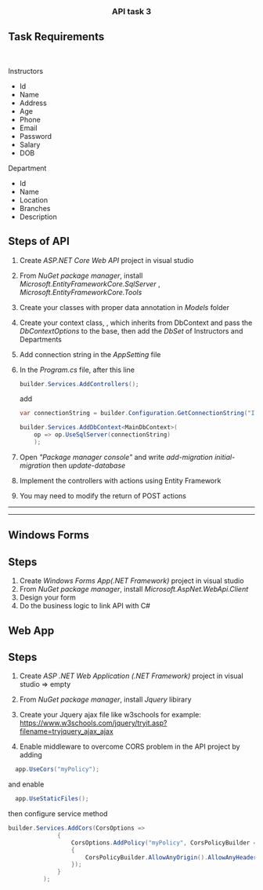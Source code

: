 <br />
<div align="center">
  
  <h3 align="center">API task 3 </h3>

</div>

## Task Requirements
<br/>

Instructors
- Id
- Name
- Address
- Age
- Phone
- Email
- Password
- Salary
- DOB


Department
- Id
- Name
- Location
- Branches
- Description


## Steps of API
1. Create *ASP.NET Core Web API* project in visual studio
2. From *NuGet package manager*, install *Microsoft.EntityFrameworkCore.SqlServer* , *Microsoft.EntityFrameworkCore.Tools*
3. Create your classes with proper data annotation in *Models* folder
4. Create your context class, , which inherits from DbContext and pass the *DbContextOptions* to the base, then add the *DbSet* of Instructors and Departments
5. Add connection string in the *AppSetting* file
6. In the *Program.cs* file,
    after this line
    ```C#
    builder.Services.AddControllers();
    ```
    add
    ```C#
    var connectionString = builder.Configuration.GetConnectionString("InsDeptConn") ?? throw new InvalidOperationException("Connection string 'InsDeptConn' not found.");

    builder.Services.AddDbContext<MainDbContext>(
        op => op.UseSqlServer(connectionString)
        );
    ```

7. Open *"Package manager console"* and write *add-migration initial-migration* then *update-database*

8. Implement the controllers with actions using Entity Framework
9. You may need to modify the return of POST actions 

<hr>
<hr>

## Windows Forms
## Steps
1. Create *Windows Forms App(.NET Framework)* project in visual studio
2. From *NuGet package manager*, install *Microsoft.AspNet.WebApi.Client*
3. Design your form
4. Do the business logic to link API with C#


## Web App
## Steps
1. Create *ASP .NET Web Application (.NET Framework)* project in visual studio => empty
2. From *NuGet package manager*, install *Jquery* libirary 
3. Create your Jquery ajax file like w3schools for example: https://www.w3schools.com/jquery/tryit.asp?filename=tryjquery_ajax_ajax 

4. Enable middleware to overcome CORS problem in the API project by adding  
  ```C#
    app.UseCors("myPolicy");
  ```
  and enable 
  ```C#
    app.UseStaticFiles();
  ```
then configure service method
  ```C#
  builder.Services.AddCors(CorsOptions =>
                {
                    CorsOptions.AddPolicy("myPolicy", CorsPolicyBuilder =>
                    {
                        CorsPolicyBuilder.AllowAnyOrigin().AllowAnyHeader().AllowAnyMethod();
                    });
                }
            );
  ```


